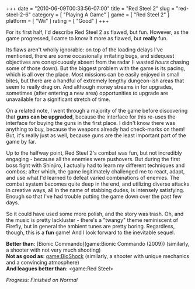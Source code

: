 +++
date = "2010-06-09T00:33:56-07:00"
title = "Red Steel 2"
slug = "red-steel-2-6"
category = [ "Playing A Game" ]
game = [ "Red Steel 2" ]
platform = [ "Wii" ]
rating = [ "Good" ]
+++

For its first half, I'd describe Red Steel 2 as flawed, but fun.  However, as the game progressed, I came to know it more as flawed, but <b>really</b> fun.

Its flaws aren't wholly ignorable: on top of the loading delays I've mentioned, there are some occasionally irritating bugs, and sidequest objectives are conspicuously absent from the radar (I wasted <i>hours</i> chasing some of those down).  But the biggest problem with the game is its pacing, which is all over the place.  Most missions can be easily enjoyed in small bites, but there are a handful of extremely lengthy dungeon-ish areas that seem to really drag on.  And although money streams in for upgrades, sometimes (after entering a new area) opportunities <i>to</i> upgrade are unavailable for a significant stretch of time.

On a related note, I went through a majority of the game before discovering that <b>guns can be upgraded</b>, because the interface for this re-uses the interface for buying the guns in the first place.  I didn't know there was anything to buy, because the weapons already had check-marks on them!  But, it's really just as well, because guns are the least important part of the game by far.

Up to the halfway point, Red Steel 2's combat was fun, but not incredibly engaging - because all the enemies were pushovers.  But during the first boss fight with Shinjiro, I actually had to learn my different techniques and combos; after which, the game legitimately challenged me to react, adapt, and use what I'd learned to defeat varied combinations of enemies.  The combat system becomes quite deep in the end, and utilizing diverse attacks in creative ways, all in the name of stabbing dudes, is intensely satisfying.  Enough so that I've had trouble putting the game down over the past few days.

So it could have used some more polish, and the story was trash.  Oh, and the music is pretty lackluster - there's a "twangy" theme reminiscent of Firefly, but in general the ambient tunes are pretty boring.  Regardless, though, this is a <b>fun</b> game!  And I look forward to the inevitable sequel.

<b>Better than</b>: [Bionic Commando](game:Bionic Commando (2009)) (similarly, a shooter with not very much shooting)  
<b>Not as good as</b>: <game:BioShock> (similarly, a shooter with unique mechanics and a convincing atmosphere)  
<b>And leagues better than</b>: <game:Red Steel>

<i>Progress: Finished on Normal</i>